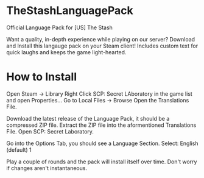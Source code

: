 # TheStashLanguagePack
Official Language Pack for [US] The Stash

Want a quality, in-depth experience while playing on our server? Download and Install this langauge pack on your Steam client!
Includes custom text for quick laughs and keeps the game light-hearted.

# How to Install

Open Steam -> Library
Right Click SCP: Secret LAboratory in the game list and open Properties...
Go to Local Files -> Browse
Open the Translations File.

Download the latest release of the Language Pack, it should be a compressed ZIP file.
Extract the ZIP file into the aformentioned Translations File.
Open SCP: Secret Laboratory.

Go into the Options Tab, you should see a Language Section.
Select: English (default) 1

Play a couple of rounds and the pack will install itself over time.
Don't worry if changes aren't instantaneous.
